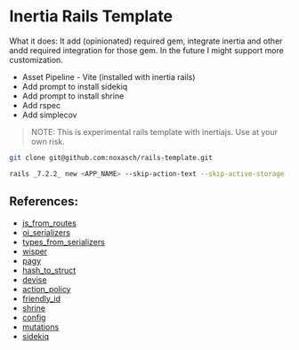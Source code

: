 # Inertia Rails Template

What it does:
It add (opinionated) required gem, integrate inertia and other andd required integration for those gem. In the future I might support more customization.


- Asset Pipeline - Vite (installed with inertia rails)
- Add prompt to install sidekiq
- Add prompt to install shrine
- Add rspec
- Add simplecov

> NOTE: This is experimental rails template with inertiajs.
> Use at your own risk.

```sh
git clone git@github.com:noxasch/rails-template.git

rails _7.2.2_ new <APP_NAME> --skip-action-text --skip-active-storage --skip-hotwire --skip-jbuilder --skip-system-test --skip-bootsnap --skip-active-storage -TJA -d postgresql -m=~/PATH/TO/TEMPLATE/rails-template/template.rb
```

## References:
- [js_from_routes](https://js-from-routes.netlify.app/)
- [oj_serializers](https://github.com/ElMassimo/oj_serializers)
- [types_from_serializers](https://github.com/ElMassimo/types_from_serializers)
- [wisper](https://github.com/krisleech/wisper)
- [pagy](https://github.com/ddnexus/pagy)
- [hash_to_struct](https://github.com/a-bohush/hash_to_struct)
- [devise](https://github.com/heartcombo/devise)
- [action_policy](https://actionpolicy.evilmartians.io/#/)
- [friendly_id](https://github.com/norman/friendly_id)
- [shrine](https://shrinerb.com/docs/getting-started)
- [config](https://github.com/rubyconfig/config)
- [mutations](https://github.com/cypriss/mutations)
- [sidekiq](https://github.com/cypriss/mutations)

